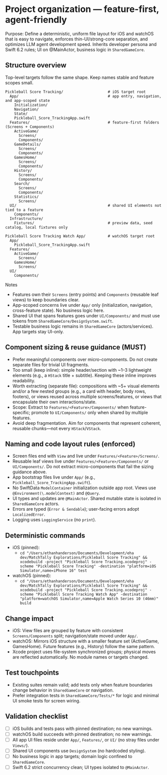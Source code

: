 # Project organization — feature-first, agent-friendly

Purpose: Define a deterministic, uniform file layout for iOS and watchOS that is easy to navigate, enforces thin-UI/strong-core separation, and optimizes LLM agent development speed. Inherits developer persona and Swift 6.2 rules; UI on @MainActor, business logic in `SharedGameCore`.

## Structure overview

Top-level targets follow the same shape. Keep names stable and feature scopes small.

```text
Pickleball Score Tracking/                    # iOS target root
  App/                                        # app entry, navigation, and app-scoped state
    Initialization/
    Navigation/
    State/
    Pickleball_Score_TrackingApp.swift
  Features/                                   # feature-first folders (Screens + Components)
    ActiveGame/
      Screens/
      Components/
    GameDetails/
      Screens/
      Components/
    GamesHome/
      Screens/
      Components/
    History/
      Screens/
      Components/
    Search/
      Screens/
      Components/
    Statistics/
      Screens/
  UI/                                         # shared UI elements not tied to a feature
    Components/
  Infrastructure/
    Fixtures/                                 # preview data, seed catalog, local fixtures only

Pickleball Score Tracking Watch App/          # watchOS target root
  App/
    Pickleball_Score_TrackingApp.swift
  Features/
    ActiveGame/
      Screens/
    GamesHome/
      Screens/
  UI/
    Components/
```

Notes

- Features own their `Screens` (entry points) and `Components` (reusable leaf views) to keep boundaries clear.
- App-scoped concerns live under `App/` only (initialization, navigation, cross-feature state). No business logic here.
- Shared UI that spans features goes under `UI/Components/` and must use tokens from `SharedGameCore/DesignSystem.swift`.
- Testable business logic remains in `SharedGameCore` (actors/services). App targets stay UI-only.

## Component sizing & reuse guidance (MUST)

- Prefer meaningful components over micro-components. Do not create separate files for trivial UI fragments.
- Too small (keep inline): simple header/section with ~1–3 lightweight elements (e.g., a `HStack` title + subtitle). Keeping these inline improves readability.
- Worth extracting (separate file): compositions with ~5+ visual elements and/or a few nested groups (e.g., a card with header, body rows, footers), or views reused across multiple screens/features, or views that encapsulate their own interactions/state.
- Scope: Extract to `Features/<Feature>/Components/` when feature-specific; promote to `UI/Components/` only when shared by multiple features.
- Avoid deep fragmentation. Aim for components that represent coherent, reusable chunks—not every `HStack`/`VStack`.

## Naming and code layout rules (enforced)

- Screen files end with `View` and live under `Features/<Feature>/Screens/`.
- Reusable leaf views live under `Features/<Feature>/Components/` or `UI/Components/`. Do not extract micro-components that fail the sizing guidance above.
- App bootstrap files live under `App/` (e.g., `Pickleball_Score_TrackingApp.swift`).
- No SwiftData `ModelContainer` initialization outside app root. Views use `@Environment(\.modelContext)` and `@Query`.
- UI types and updates are `@MainActor`. Shared mutable state is isolated in `SharedGameCore` actors.
- Errors are typed (`Error & Sendable`); user-facing errors adopt `LocalizedError`.
- Logging uses `LoggingService` (no `print`).

## Deterministic commands

- iOS (pinned):
  - `cd "/Users/ethanhanderson/Documents/Development/eha dev/MatchTally Explorations/Pickleball Score Tracking" && xcodebuild -project "Pickleball Score Tracking.xcodeproj" -scheme "Pickleball Score Tracking" -destination "platform=iOS Simulator,name=iPhone 16" test`
- watchOS (pinned):
  - `cd "/Users/ethanhanderson/Documents/Development/eha dev/MatchTally Explorations/Pickleball Score Tracking" && xcodebuild -project "Pickleball Score Tracking.xcodeproj" -scheme "Pickleball Score Tracking Watch App" -destination "platform=watchOS Simulator,name=Apple Watch Series 10 (46mm)" build`

## Change impact

- iOS: View files are grouped by feature with consistent `Screens/Components` split; navigation/state moved under `App/`.
- watchOS: Mirrors iOS structure with a smaller feature set (ActiveGame, GamesHome). Future features (e.g., History) follow the same pattern.
- Xcode project uses file-system synchronized groups; physical moves are reflected automatically. No module names or targets changed.

## Test touchpoints

- Existing suites remain valid; add tests only when feature boundaries change behavior in `SharedGameCore` or navigation.
- Prefer integration tests in `SharedGameCore/Tests/*` for logic and minimal UI smoke tests for screen wiring.

## Validation checklist

- [ ] iOS builds and tests pass with pinned destination; no new warnings.
- [ ] watchOS build succeeds with pinned destination; no new warnings.
- [ ] All app UI files reside under `App/`, `Features/`, or `UI/` (no stray files under `Views/`).
- [ ] Shared UI components use `DesignSystem` (no hardcoded styling).
- [ ] No business logic in app targets; domain logic confined to `SharedGameCore`.
- [ ] Swift 6.2 strict concurrency clean; UI types isolated to `@MainActor`.
